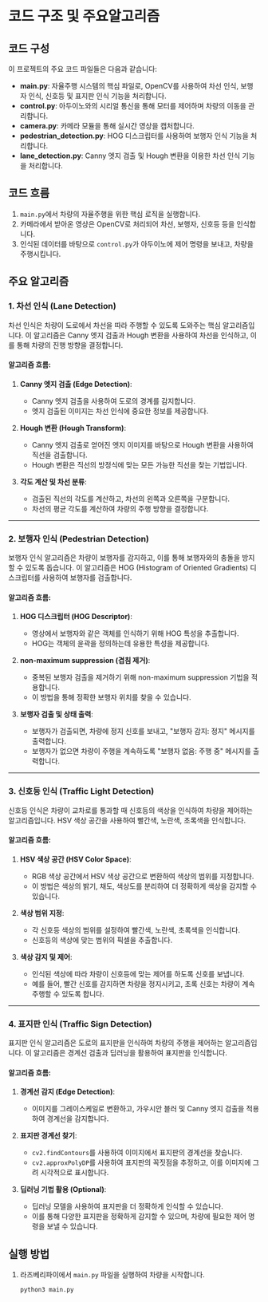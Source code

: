 # 코드 구조 및 주요알고리즘

## 코드 구성

이 프로젝트의 주요 코드 파일들은 다음과 같습니다:

- **main.py**: 자율주행 시스템의 핵심 파일로, OpenCV를 사용하여 차선 인식, 보행자 인식, 신호등 및 표지판 인식 기능을 처리합니다.
- **control.py**: 아두이노와의 시리얼 통신을 통해 모터를 제어하며 차량의 이동을 관리합니다.
- **camera.py**: 카메라 모듈을 통해 실시간 영상을 캡처합니다.
- **pedestrian_detection.py**: HOG 디스크립터를 사용하여 보행자 인식 기능을 처리합니다.
- **lane_detection.py**: Canny 엣지 검출 및 Hough 변환을 이용한 차선 인식 기능을 처리합니다.

## 코드 흐름

1. `main.py`에서 차량의 자율주행을 위한 핵심 로직을 실행합니다.
2. 카메라에서 받아온 영상은 OpenCV로 처리되어 차선, 보행자, 신호등 등을 인식합니다.
3. 인식된 데이터를 바탕으로 `control.py`가 아두이노에 제어 명령을 보내고, 차량을 주행시킵니다.

## 주요 알고리즘

### 1. 차선 인식 (Lane Detection)

차선 인식은 차량이 도로에서 차선을 따라 주행할 수 있도록 도와주는 핵심 알고리즘입니다. 이 알고리즘은 Canny 엣지 검출과 Hough 변환을 사용하여 차선을 인식하고, 이를 통해 차량의 진행 방향을 결정합니다.

#### 알고리즘 흐름:
1. **Canny 엣지 검출 (Edge Detection)**:
   - Canny 엣지 검출을 사용하여 도로의 경계를 감지합니다.
   - 엣지 검출된 이미지는 차선 인식에 중요한 정보를 제공합니다.
   
2. **Hough 변환 (Hough Transform)**:
   - Canny 엣지 검출로 얻어진 엣지 이미지를 바탕으로 Hough 변환을 사용하여 직선을 검출합니다.
   - Hough 변환은 직선의 방정식에 맞는 모든 가능한 직선을 찾는 기법입니다.

3. **각도 계산 및 차선 분류**:
   - 검출된 직선의 각도를 계산하고, 차선의 왼쪽과 오른쪽을 구분합니다.
   - 차선의 평균 각도를 계산하여 차량의 주행 방향을 결정합니다.

---

### 2. 보행자 인식 (Pedestrian Detection)

보행자 인식 알고리즘은 차량이 보행자를 감지하고, 이를 통해 보행자와의 충돌을 방지할 수 있도록 돕습니다. 이 알고리즘은 HOG (Histogram of Oriented Gradients) 디스크립터를 사용하여 보행자를 검출합니다.

#### 알고리즘 흐름:
1. **HOG 디스크립터 (HOG Descriptor)**:
   - 영상에서 보행자와 같은 객체를 인식하기 위해 HOG 특성을 추출합니다.
   - HOG는 객체의 윤곽을 정의하는데 유용한 특성을 제공합니다.

2. **non-maximum suppression (겹침 제거)**:
   - 중복된 보행자 검출을 제거하기 위해 non-maximum suppression 기법을 적용합니다.
   - 이 방법을 통해 정확한 보행자 위치를 찾을 수 있습니다.

3. **보행자 검출 및 상태 출력**:
   - 보행자가 검출되면, 차량에 정지 신호를 보내고, "보행자 감지: 정지" 메시지를 출력합니다.
   - 보행자가 없으면 차량이 주행을 계속하도록 "보행자 없음: 주행 중" 메시지를 출력합니다.

---

### 3. 신호등 인식 (Traffic Light Detection)

신호등 인식은 차량이 교차로를 통과할 때 신호등의 색상을 인식하여 차량을 제어하는 알고리즘입니다. HSV 색상 공간을 사용하여 빨간색, 노란색, 초록색을 인식합니다.

#### 알고리즘 흐름:
1. **HSV 색상 공간 (HSV Color Space)**:
   - RGB 색상 공간에서 HSV 색상 공간으로 변환하여 색상의 범위를 지정합니다.
   - 이 방법은 색상의 밝기, 채도, 색상도를 분리하여 더 정확하게 색상을 감지할 수 있습니다.

2. **색상 범위 지정**:
   - 각 신호등 색상의 범위를 설정하여 빨간색, 노란색, 초록색을 인식합니다.
   - 신호등의 색상에 맞는 범위의 픽셀을 추출합니다.

3. **색상 감지 및 제어**:
   - 인식된 색상에 따라 차량이 신호등에 맞는 제어를 하도록 신호를 보냅니다.
   - 예를 들어, 빨간 신호를 감지하면 차량을 정지시키고, 초록 신호는 차량이 계속 주행할 수 있도록 합니다.

---

### 4. 표지판 인식 (Traffic Sign Detection)

표지판 인식 알고리즘은 도로의 표지판을 인식하여 차량의 주행을 제어하는 알고리즘입니다. 이 알고리즘은 경계선 검출과 딥러닝을 활용하여 표지판을 인식합니다.

#### 알고리즘 흐름:
1. **경계선 감지 (Edge Detection)**:
   - 이미지를 그레이스케일로 변환하고, 가우시안 블러 및 Canny 엣지 검출을 적용하여 경계선을 감지합니다.

2. **표지판 경계선 찾기**:
   - `cv2.findContours`를 사용하여 이미지에서 표지판의 경계선을 찾습니다.
   - `cv2.approxPolyDP`를 사용하여 표지판의 꼭짓점을 추정하고, 이를 이미지에 그려 시각적으로 표시합니다.

3. **딥러닝 기법 활용 (Optional)**:
   - 딥러닝 모델을 사용하여 표지판을 더 정확하게 인식할 수 있습니다.
   - 이를 통해 다양한 표지판을 정확하게 감지할 수 있으며, 차량에 필요한 제어 명령을 보낼 수 있습니다.


## 실행 방법

1. 라즈베리파이에서 `main.py` 파일을 실행하여 차량을 시작합니다.
   ```bash
   python3 main.py

